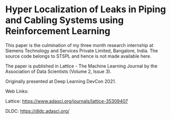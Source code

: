 # Hyper Localization of Leaks in Piping and Cabling Systems using Reinforcement Learning

This paper is the culmination of my three month research internship at Siemens Technology and Services Private Limited, Bangalore, India. The source code belongs to STSPL and hence is not made available here. 

The paper is published in Lattice - The Machine Learning Journal by the Association of Data Scientists (Volume 2, Issue 3).

Originally presented at Deep Learning DevCon 2021.

Web Links:

Lattice: https://www.adasci.org/journals/lattice-35309407

DLDC: https://dldc.adasci.org/
